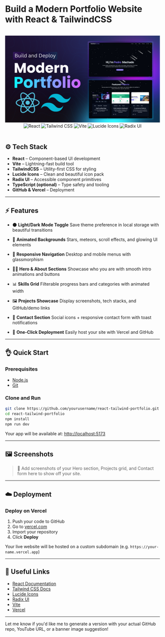 # Build a Modern Portfolio Website with React & TailwindCSS

<div align="center">
  <br />
  <a href="https://youtu.be/YOUR_VIDEO_ID" target="_blank">
    <img src="./banner.png" alt="Portfolio Website Banner">
  </a>
  <br />
  <div>
    <img src="https://img.shields.io/badge/-React-61DAFB?style=for-the-badge&logo=react&logoColor=black" alt="React" />
    <img src="https://img.shields.io/badge/-TailwindCSS-06B6D4?style=for-the-badge&logo=tailwindcss" alt="Tailwind CSS" />
    <img src="https://img.shields.io/badge/-Vite-646CFF?style=for-the-badge&logo=vite&logoColor=white" alt="Vite" />
    <img src="https://img.shields.io/badge/-Lucide Icons-FD4D4D?style=for-the-badge&logo=lucide" alt="Lucide Icons" />
    <img src="https://img.shields.io/badge/-Radix UI-9D4EDD?style=for-the-badge&logo=data:image/svg+xml;base64..." alt="Radix UI" />
  </div>
  
  <br />
</div>

## ⚙️ Tech Stack

* **React** – Component-based UI development
* **Vite** – Lightning-fast build tool
* **TailwindCSS** – Utility-first CSS for styling
* **Lucide Icons** – Clean and beautiful icon pack
* **Radix UI** – Accessible component primitives
* **TypeScript (optional)** – Type safety and tooling
* **GitHub & Vercel** – Deployment

---

## ⚡️ Features

* 🌑 **Light/Dark Mode Toggle**
  Save theme preference in local storage with beautiful transitions

* 💫 **Animated Backgrounds**
  Stars, meteors, scroll effects, and glowing UI elements

* 📱 **Responsive Navigation**
  Desktop and mobile menus with glassmorphism

* 👨‍💻 **Hero & About Sections**
  Showcase who you are with smooth intro animations and buttons

* 📊 **Skills Grid**
  Filterable progress bars and categories with animated width

* 🖼️ **Projects Showcase**
  Display screenshots, tech stacks, and GitHub/demo links

* 📩 **Contact Section**
  Social icons + responsive contact form with toast notifications

* 🚀 **One-Click Deployment**
  Easily host your site with Vercel and GitHub

---

## 👌 Quick Start

### Prerequisites

* [Node.js](https://nodejs.org/)
* [Git](https://git-scm.com/)

### Clone and Run

```bash
git clone https://github.com/yourusername/react-tailwind-portfolio.git
cd react-tailwind-portfolio
npm install
npm run dev
```

Your app will be available at: [http://localhost:5173](http://localhost:5173)

---

## 🖼️ Screenshots

> 📸 Add screenshots of your Hero section, Projects grid, and Contact form here to show off your site.

---

## ☁️ Deployment

### Deploy on Vercel

1. Push your code to GitHub
2. Go to [vercel.com](https://vercel.com)
3. Import your repository
4. Click **Deploy**

Your live website will be hosted on a custom subdomain (e.g. `https://your-name.vercel.app`)

---

## 🔗 Useful Links

* [React Documentation](https://reactjs.org/)
* [Tailwind CSS Docs](https://tailwindcss.com/)
* [Lucide Icons](https://lucide.dev/)
* [Radix UI](https://www.radix-ui.com/)
* [Vite](https://vitejs.dev/)
* [Vercel](https://vercel.com/)

---

Let me know if you'd like me to generate a version with your actual GitHub repo, YouTube URL, or a banner image suggestion!
